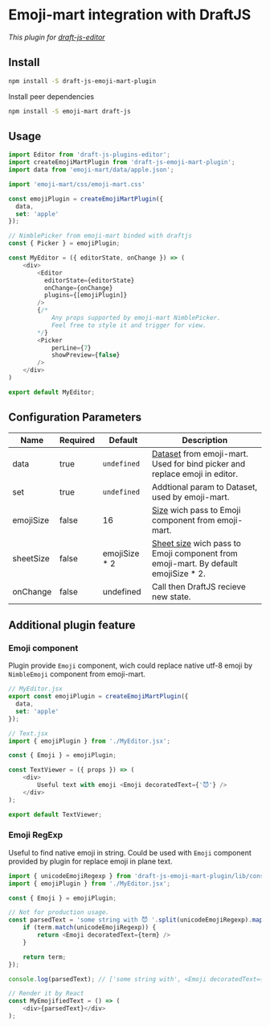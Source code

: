 # Emoji-mart integration with DraftJS

*This plugin for [draft-js-editor](https://www.npmjs.com/package/draft-js-plugins-editor)*

## Install

```sh
npm install -S draft-js-emoji-mart-plugin
```

Install peer dependencies

```sh
npm install -S emoji-mart draft-js
```

## Usage

```js
import Editor from 'draft-js-plugins-editor';
import createEmojiMartPlugin from 'draft-js-emoji-mart-plugin';
import data from 'emoji-mart/data/apple.json';

import 'emoji-mart/css/emoji-mart.css'

const emojiPlugin = createEmojiMartPlugin({
  data,
  set: 'apple'
});

// NimblePicker from emoji-mart binded with draftjs
const { Picker } = emojiPlugin;

const MyEditor = ({ editorState, onChange }) => (
    <div>
        <Editor
          editorState={editorState}
          onChange={onChange}
          plugins={[emojiPlugin]}
        />
        {/*
            Any props supported by emoji-mart NimblePicker.
            Feel free to style it and trigger for view.
        */}
        <Picker
            perLine={7}
            showPreview={false}
        />
    </div>
)

export default MyEditor;
```

## Configuration Parameters

| Name | Required | Default | Description |
| ---- | -------- | ------- | ----------- |
| data | true | `undefined` | [Dataset](https://github.com/missive/emoji-mart/blob/master/README.md#datasets) from emoji-mart. Used for bind picker and replace emoji in editor. |
| set | true | `undefined` | Addtional param to Dataset, used by emoji-mart. |
| emojiSize | false | 16 | [Size](https://github.com/missive/emoji-mart/blob/master/README.md#emoji) wich pass to Emoji component from emoji-mart.  |
| sheetSize | false | emojiSize * 2 | [Sheet size](https://github.com/missive/emoji-mart#sheet-sizes) wich pass to Emoji component from emoji-mart. By default emojiSize * 2. |
| onChange | false | undefined | Call then DraftJS recieve new state. |

## Additional plugin feature

### Emoji component

Plugin provide `Emoji` component, wich could replace native utf-8 emoji by `NimbleEmoji` component from emoji-mart.

```js
// MyEditor.jsx
export const emojiPlugin = createEmojiMartPlugin({
  data,
  set: 'apple'
});

// Text.jsx
import { emojiPlugin } from './MyEditor.jsx';

const { Emoji } = emojiPlugin;

const TextViewer = ({ props }) => (
    <div>
        Useful text with emoji <Emoji decoratedText={'😈'} />
    </div>
);

export default TextViewer;
```

### Emoji RegExp

Useful to find native emoji in string. Could be used with `Emoji` component provided by plugin for replace emoji in plane text.

```js
import { unicodeEmojiRegexp } from 'draft-js-emoji-mart-plugin/lib/constants';
import { emojiPlugin } from './MyEditor.jsx';

const { Emoji } = emojiPlugin;

// Not for production usage.
const parsedText = 'some string with 😈 '.split(unicodeEmojiRegexp).map(term => {
    if (term.match(unicodeEmojiRegexp)) {
        return <Emoji decoratedText={term} />
    }

    return term;
});

console.log(parsedText); // ['some string with', <Emoji decoratedText={'😈'}>]

// Render it by React
const MyEmojifiedText = () => (
    <div>{parsedText}</div>
);
```

